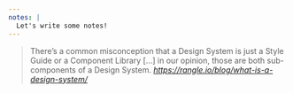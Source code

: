 ```yaml
---
notes: |
  Let's write some notes!
---
```


> There’s a common misconception that a Design System is just a Style Guide or a Component Library [...] in our opinion, those are both sub-components of a Design System. <cite>https://rangle.io/blog/what-is-a-design-system/</cite>
